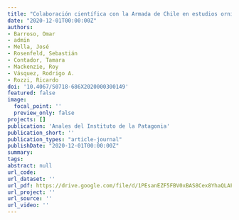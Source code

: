 ```yaml
---
title: "Colaboración científica con la Armada de Chile en estudios ornitológicos a largo plazo en el archipiélago Diego Ramírez: Primer monitoreo del ciclo anual del ensamble de aves en la isla Gonzalo"
date: "2020-12-01T00:00:00Z"
authors:
- Barroso, Omar
- admin 
- Mella, José 
- Rosenfeld, Sebastián 
- Contador, Tamara 
- Mackenzie, Roy 
- Vásquez, Rodrigo A. 
- Rozzi, Ricardo
doi: '10.4067/S0718-686X2020000300149'
featured: false
image:
  focal_point: ''
  preview_only: false
projects: []
publication: 'Anales del Instituto de la Patagonia'
publication_short: ''
publication_types: "article-journal"
publishDate: "2020-12-01T00:00:00Z"
summary: 
tags: 
abstract: null
url_code: 
url_dataset: ''
url_pdf: https://drive.google.com/file/d/1PEsanEZF5FBV0xBAS8Cex8YhaQLAFhNI/view
url_project: ''
url_source: ''
url_video: ''
---
```



